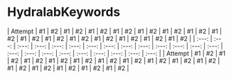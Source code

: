 # HydralabKeywords

| Attempt | #1 | #2 | #1 | #2 | #1 | #2 | #1 | #2 | #1 | #2 | #1 | #2 | #1 | #2 | #1 | #2 | #1 | #2 | #1 | #2 | #1 | #2 | #1 | #2 | #1 | #2 | #1 | #2 | #1 | #2 |
| :---: | :---: | :---: | :---: | :---: | :---: | :---: | :---: | :---: | :---: | :---: | :---: | :---: | :---: | :---: | :---: | :---: | :---: | :---: | :---: | :---: | :---: | :---: |
| Attempt | #1 | #2 | #1 | #2 | #1 | #2 | #1 | #2 | #1 | #2 | #1 | #2 | #1 | #2 | #1 | #2 | #1 | #2 | #1 | #2 | #1 | #2 | #1 | #2 | #1 | #2 | #1 | #2 | #1 | #2 |
